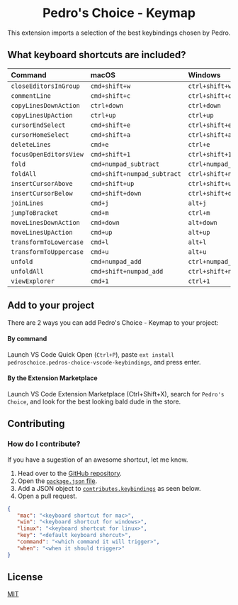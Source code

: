 <h1 align="center">
   Pedro's Choice - Keymap
</h1>

This extension imports a selection of the best keybindings chosen by Pedro.

## What keyboard shortcuts are included?


| Command | macOS | Windows | Linux |
| :------ | :---- | :------ | :---- |
| `closeEditorsInGroup` | `cmd+shift+w` | `ctrl+shift+w` | `ctrl+shift+w` |
| `commentLine` | `cmd+shift+c` | `ctrl+shift+c` | `ctrl+shift+c` |
| `copyLinesDownAction` | `ctrl+down` | `ctrl+down` | `ctrl+down` |
| `copyLinesUpAction` | `ctrl+up` | `ctrl+up` | `ctrl+up` |
| `cursorEndSelect` | `cmd+shift+e` | `ctrl+shift+e` | `ctrl+shift+e` |
| `cursorHomeSelect` | `cmd+shift+a` | `ctrl+shift+a` | `ctrl+shift+a` |
| `deleteLines` | `cmd+e` | `ctrl+e` | `ctrl+e` |
| `focusOpenEditorsView` | `cmd+shift+1` | `ctrl+shift+1` | `ctrl+shift+1` |
| `fold` | `cmd+numpad_subtract   ` | `ctrl+numpad_subtract` | `ctrl+numpad_subtract` |
| `foldAll` | `cmd+shift+numpad_subtract   ` | `ctrl+shift+numpad_subtract` | `ctrl+shift+numpad_subtract` |
| `insertCursorAbove` | `cmd+shift+up` | `ctrl+shift+up  ` | `ctrl+shift+up ` |
| `insertCursorBelow` | `cmd+shift+down` | `ctrl+shift+down` | `ctrl+shift+up` |
| `joinLines` | `cmd+j` | `alt+j` | `alt+j` |
| `jumpToBracket` | `cmd+m` | `ctrl+m` | `ctrl+m` |
| `moveLinesDownAction` | `cmd+down` | `alt+down` | `alt+down` |
| `moveLinesUpAction` | `cmd+up` | `alt+up` | `alt+up` |
| `transformToLowercase` | `cmd+l` | `alt+l` | `alt+l` |
| `transformToUppercase` | `cmd+u` | `alt+u` | `alt+u` |
| `unfold` | `cmd+numpad_add ` | `ctrl+numpad_add ` | `ctrl+numpad_add ` |
| `unfoldAll` | `cmd+shift+numpad_add ` | `ctrl+shift+numpad_add ` | `ctrl+shift+numpad_add ` |
| `viewExplorer` | `cmd+1` | `ctrl+1` | `ctrl+1` |

## Add to your project

There are 2 ways you can add Pedro's Choice - Keymap to your project:

#### By command
Launch VS Code Quick Open (`Ctrl+P`), paste `ext install pedroschoice.pedros-choice-vscode-keybindings`, and press enter.

#### By the Extension Marketplace
Launch VS Code Extension Marketplace (Ctrl+Shift+X), search for `Pedro's Choice`, and look for the best looking bald dude in the store.

## Contributing
### How do I contribute?

If you have a sugestion of an awesome shortcut, let me know.

1. Head over to the [GitHub repository](https://github.com/pedrozocatelli/pedros-choice-vscode-keybindings). 
2. Open the [`package.json` file](https://github.com/pedrozocatelli/pedros-choice-vscode-keybindings/blob/master/package.json). 
3. Add a JSON object to [`contributes.keybindings`](https://github.com/pedrozocatelli/pedros-choice-vscode-keybindings/blob/master/package.json#L199) as seen below. 
4. Open a pull request. 

```json
{
   "mac": "<keyboard shortcut for mac>",
   "win": "<keyboard shortcut for windows>",
   "linux": "<keyboard shortcut for linux>",
   "key": "<default keyboard shorcut>",
   "command": "<which command it will trigger>",
   "when": "<when it should trigger>"
}
```

## License
[MIT](LICENSE.md)